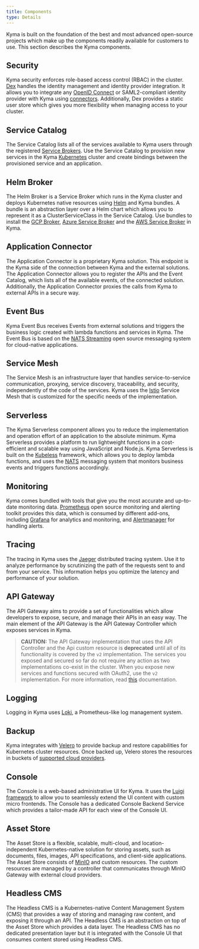 ```yaml
---
title: Components
type: Details
---
```


Kyma is built on the foundation of the best and most advanced open-source projects which make up the components readily available for customers to use.
This section describes the Kyma components.

## Security

Kyma security enforces role-based access control (RBAC) in the cluster. [Dex](https://github.com/dexidp/dex) handles the identity management and identity provider integration. It allows you to integrate any [OpenID Connect](https://openid.net/connect/) or SAML2-compliant identity provider with Kyma using [connectors](https://github.com/dexidp/dex#connectors). Additionally, Dex provides a static user store which gives you more flexibility when managing access to your cluster.

## Service Catalog

The Service Catalog lists all of the services available to Kyma users through the registered [Service Brokers](/components/service-catalog/#service-brokers-service-brokers). Use the Service Catalog to provision new services in the
Kyma [Kubernetes](https://kubernetes.io/) cluster and create bindings between the provisioned service and an application.

## Helm Broker

The Helm Broker is a Service Broker which runs in the Kyma cluster and deploys Kubernetes native resources using [Helm](https://github.com/kubernetes/helm) and Kyma bundles. A bundle is an abstraction layer over a Helm chart which allows you to represent it as a ClusterServiceClass in the Service Catalog. Use bundles to install the [GCP Broker](/components/service-catalog#service-brokers-gcp-broker), [Azure Service Broker](/components/service-catalog#service-brokers-azure-service-broker) and the [AWS Service Broker](/components/service-catalog#service-brokers-aws-service-broker) in Kyma.

## Application Connector

The Application Connector is a proprietary Kyma solution. This endpoint is the Kyma side of the connection between Kyma and the external solutions. The Application Connector allows you to register the APIs and the Event Catalog, which lists all of the available events, of the connected solution. Additionally, the Application Connector proxies the calls from Kyma to external APIs in a secure way.

## Event Bus

Kyma Event Bus receives Events from external solutions and triggers the business logic created with lambda functions and services in Kyma. The Event Bus is based on the [NATS Streaming](https://nats.io/) open source messaging system for cloud-native applications.

## Service Mesh

The Service Mesh is an infrastructure layer that handles service-to-service communication, proxying, service discovery, traceability, and security, independently of the code of the services. Kyma uses the [Istio](https://istio.io/) Service Mesh that is customized for the specific needs of the implementation.

## Serverless

The Kyma Serverless component allows you to reduce the implementation and operation effort of an application to the absolute minimum. Kyma Serverless provides a platform to run lightweight functions in a cost-efficient and scalable way using JavaScript and Node.js. Kyma Serverless is built on the [Kubeless](http://kubeless.io/) framework, which allows you to deploy lambda functions, and uses the [NATS](https://nats.io/) messaging system that monitors business events and triggers functions accordingly.

## Monitoring

Kyma comes bundled with tools that give you the most accurate and up-to-date monitoring data. [Prometheus](https://prometheus.io/) open source monitoring and alerting toolkit provides this data, which is consumed by different add-ons, including [Grafana](https://grafana.com/) for analytics and monitoring, and [Alertmanager](https://prometheus.io/docs/alerting/alertmanager/) for handling alerts.

## Tracing

The tracing in Kyma uses the [Jaeger](https://github.com/jaegertracing) distributed tracing system. Use it to analyze performance by scrutinizing the path of the requests sent to and from your service. This information helps you optimize the latency and performance of your solution.

## API Gateway

The API Gateway aims to provide a set of functionalities which allow developers to expose, secure, and manage their APIs in an easy way. The main element of the API Gateway is the API Gateway Controller which exposes services in Kyma.

>**CAUTION:** The API Gateway implementation that uses the API Controller and the Api custom resource is **deprecated** until all of its functionality is covered by the `v2` implementation. The services you exposed and secured so far do not require any action as two implementations co-exist in the cluster. When you expose new services and functions secured with OAuth2, use the `v2` implementation. For more information, read [this](/components/api-gateway-v2#overview-overview) documentation.

## Logging

Logging in Kyma uses [Loki](https://github.com/grafana/loki), a Prometheus-like log management system.

## Backup

Kyma integrates with [Velero](https://github.com/heptio/velero/) to provide backup and restore capabilities for Kubernetes cluster resources. Once backed up, Velero stores the resources in buckets of [supported cloud providers](https://velero.io/docs/v1.0.0/support-matrix/).

## Console

The Console is a web-based administrative UI for Kyma. It uses the [Luigi framework](https://github.com/SAP/luigi) to allow you to seamlessly extend the UI content with custom micro frontends. The Console has a dedicated Console Backend Service which provides a tailor-made API for each view of the Console UI.

## Asset Store

The Asset Store is a flexible, scalable, multi-cloud, and location-independent Kubernetes-native solution for storing assets, such as documents, files, images, API specifications, and client-side applications. The Asset Store consists of [MinIO](https://min.io/) and custom resources. The custom resources are managed by a controller that communicates through MinIO Gateway with external cloud providers.

## Headless CMS

The Headless CMS is a Kubernetes-native Content Management System (CMS) that provides a way of storing and managing raw content, and exposing it through an API. The Headless CMS is an abstraction on top of the Asset Store which provides a data layer. The Headless CMS has no dedicated presentation layer but it is integrated with the Console UI that consumes content stored using Headless CMS.
